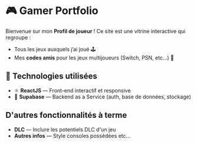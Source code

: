 # 🎮 Gamer Portfolio

Bienvenue sur mon **Profil de joueur** ! Ce site est une vitrine interactive qui regroupe :

- Tous les jeux auxquels j’ai joué 🕹️  
- Mes **codes amis** pour les jeux multijoueurs (Switch, PSN, etc...) 🤝

## 🚀 Technologies utilisées

- ⚛️ **ReactJS** — Front-end interactif et responsive
- 🐙 **Supabase** — Backend as a Service (auth, base de données, stockage)

## D'autres fonctionnalités à terme

- **DLC** — Inclure les potentiels DLC d'un jeu
- **Autres infos** — Style consoles possédées etc...

